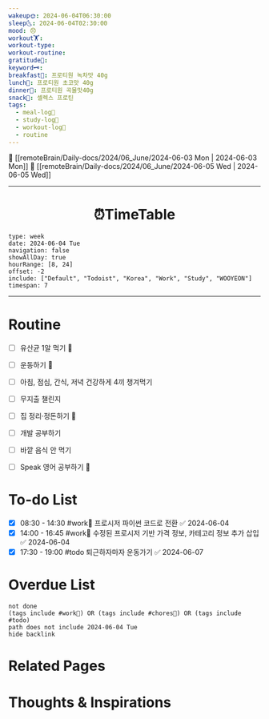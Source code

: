 ```yaml
---
wakeup🌞: 2024-06-04T06:30:00
sleep🌜: 2024-06-04T02:30:00
mood: 😞
workout🏋️: 
workout-type: 
workout-routine: 
gratitude🙏: 
keyword🗝️: 
breakfast🍳: 프로티원 녹차맛 40g
lunch🍚: 프로티원 초코맛 40g
dinner🥗: 프로티원 곡물맛40g
snack🍬: 셀렉스 프로틴
tags:
  - meal-log📝
  - study-log📓
  - workout-log💪
  - routine
---
```


🔺 [[remoteBrain/Daily-docs/2024/06_June/2024-06-03 Mon | 2024-06-03 Mon]]
🔻 [[remoteBrain/Daily-docs/2024/06_June/2024-06-05 Wed | 2024-06-05 Wed]]
___
<h1> <center>⏰TimeTable </center> </h1>

```gEvent
type: week
date: 2024-06-04 Tue
navigation: false
showAllDay: true
hourRange: [8, 24]
offset: -2
include: ["Default", "Todoist", "Korea", "Work", "Study", "WOOYEON"]
timespan: 7
```

--- 


# Routine 

- [ ] 유산균 1알 먹기 🔼 
- [ ] 운동하기 🔼
- [ ] 아침, 점심, 간식, 저녁 건강하게 4끼 챙겨먹기
- [ ] 무지출 챌린지 
- [ ] 집 정리·정돈하기 🔼
- [ ] 개발 공부하기
- [ ] 바깥 음식 안 먹기 
- [ ] Speak 영어 공부하기 🔼 


# To-do List

- [x] 08:30 - 14:30 #work💼 프로시저 파이썬 코드로 전환 ✅ 2024-06-04
- [x] 14:00 - 16:45 #work💼 수정된 프로시저 기반 가격 정보, 카테고리 정보 추가 삽입 ✅ 2024-06-04
- [x] 17:30 - 19:00 #todo 퇴근하자마자 운동가기 ✅ 2024-06-07

# Overdue List
```tasks
not done
(tags include #work💼) OR (tags include #chores🧺) OR (tags include #todo)
path does not include 2024-06-04 Tue
hide backlink
```

# Related Pages



# Thoughts & Inspirations

